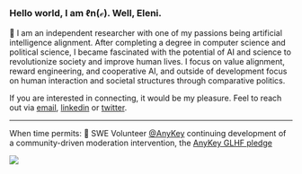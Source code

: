 ### Hello world, I am ℓn(ℯ). Well, Eleni.

👾 I am an independent researcher with one of my passions being artificial intelligence alignment. After completing a degree in computer science and political science, I became fascinated with the potential of AI and science to revolutionize society and improve human lives. I focus on value alignment, reward engineering, and cooperative AI, and outside of development focus on human interaction and societal structures through comparative politics. 

If you are interested in connecting, it would be my pleasure. Feel to reach out via [email](mailto:elenipartakki@gmail.com), [linkedin](https://www.linkedin.com/in/elenipartakki/) or [twitter](https://twitter.com/epartakki).

***

When time permits:
🧩 SWE Volunteer [@AnyKey](https://anykey.org/) continuing development of a community-driven moderation intervention, the [AnyKey GLHF pledge](https://anykey.org/en/pledge)

![](https://media.giphy.com/media/bcKmIWkUMCjVm/giphy.gif)
